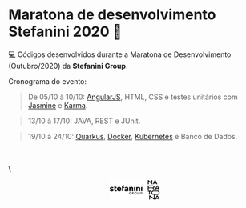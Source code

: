 # Maratona de desenvolvimento Stefanini 2020 :rocket:

:computer: Códigos desenvolvidos durante a Maratona de Desenvolvimento (Outubro/2020) da **Stefanini Group**.

Cronograma do evento:

> De 05/10 à 10/10: [AngularJS](https://angularjs.org/), HTML, CSS e testes unitários com [Jasmine](https://jasmine.github.io/) e [Karma](https://karma-runner.github.io/latest/index.html).

> 13/10 à 17/10: JAVA, REST e JUnit.

> 19/10 à 24/10: [Quarkus](https://quarkus.io/), [Docker](https://www.docker.com/), [Kubernetes](https://kubernetes.io/) e Banco de Dados.

\
\
\

<p align="center">
  <img src="images/maratona.png" width="20%"/>
</p>
